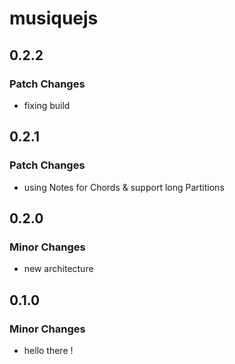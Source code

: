# musiquejs

## 0.2.2

### Patch Changes

- fixing build

## 0.2.1

### Patch Changes

- using Notes for Chords & support long Partitions

## 0.2.0

### Minor Changes

- new architecture

## 0.1.0

### Minor Changes

- hello there !
